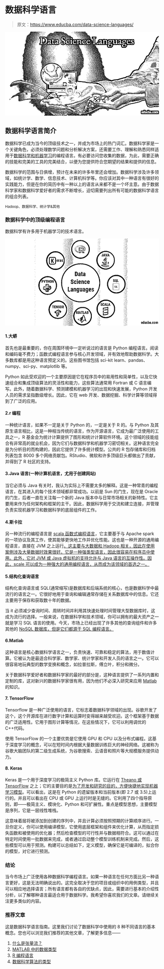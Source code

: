 # 数据科学语言

> 原文：<https://www.educba.com/data-science-languages/>

![data science language](img/f0309edeb6a0d9dd555dca83dc824a17.png)



## 数据科学语言简介

数据科学已成为当今的顶级技术之一，并成为市场上的热门词汇。数据科学家是一个关键角色，必须处理数学问题和分析解决方案，还需要工作、理解和熟悉同样适用于[数据科学和机器学习](https://www.educba.com/data-science-vs-machine-learning/)的编程语言。有必要访问您收集的数据，为此，需要正确的技能和完美的工具的完美结合，以便为您提供符合您期望的结果和提供的信息。

数据科学的范围与日俱增，预计在未来的许多年里还会增加。数据科学涉及许多领域，如统计学、数学、信息技术、计算机科学等。你应该对其中一种语言有很好的实践能力，但是在你的简历中有一种以上的语言从来都不是一个坏主意。由于数据科学家和数据科学爱好者的需求不断增长，迫切需要列出所有可能的数据科学语言的组合列表。

<small>Hadoop、数据科学、统计学&其他</small>

### 数据科学中的顶级编程语言

数据科学有许多用于机器学习的技术语言。

![data science languages](img/2b083cb56effe5d818f815d6037dd15b.png)



#### 1.大蟒

首先也是最重要的，你在周围环境中一定听说过的语言是 Python 编程语言。阅读和编码毫不费力；函数式编程语言参与核心开发领域，并有效地帮助数据科学。大多数库都是用这种语言预定义的。这些图书馆包括 sci-kit learn、pandas、numpy、sci-py、matplotlib 等。

Python 如此受欢迎的一个主要原因是它在程序员中的易用性和简单性，以及它快速组合和集成顶级算法的灵活性和能力，这些算法通常用 Fortran 或 C 语言编写。此外，随着数据科学、预测建模和机器学习的出现和快速发展，Python 开发人员的需求呈指数级增长。因此，它在 web 开发、数据挖掘、科学计算等领域得到了广泛的应用。

#### 2.r 编程

一种统计语言，如果不一定是关于 Python 的，一定是关于 R 的。与 Python 及其原生语言相比，这是一种相当传统的语言，作为开源语言，它成为最广泛使用的工具之一，R 基金会为统计计算提供了图形和统计计算软件环境。这个领域的技能组合有非常高的就业机会，因为它们与数据科学和机器学习密切相关。这种语言完全是为分析目的而构建的，因此它提供了许多统计模型。公共的 R 包存储库和归档列表包含 8000 多个网络贡献包。RStudio、微软和许多顶级巨头都做出了贡献，并得到了 R 社区的支持。

#### 3.Java 语言(一种计算机语言，尤用于创建网站)

当它必须与 Java 有关时，我认为实际上不需要太多的解释。这是一种常青的编程语言，在其进入的每个技术领域都非常成功。以前是 Sun 的门生，现在是 Oracle 的门生，后者一直在关注每一个新的 Java 版本中与日常市场相关的新特性。它主要用来作为任何架构和框架的主干。因此，数据科学用于交流和建立连接，并管理负责实现机器学习和数据科学的底层组件的工作。

#### 4.斯卡拉

另一种流行的编程语言是 [scala 函数式编程语言](https://www.educba.com/scala-the-functional-approach/)，它主要基于与 Apache spark 的一项协议及其工作，使其能够更快地工作并优化性能。这也是一种开源的通用编程语言，直接在 JVM 之上运行[。这主要与大数据和 Hadoop 相关，因此在使用案例涉及大量数据时效果很好。它是一种强类型语言，因此很容易在程序员中使用。此外，它对 JVM 或 Java 虚拟机的支持允许与 Java 语言的互操作性。因此，scale 可以成为一种强大的通用编程语言，从而成为该领域的首选之一。](https://www.educba.com/what-is-jvm/)

#### 5.结构化查询语言

结构化查询语言或 SQL(通常缩写)是数据库和后端系统的核心，也是数据科学中最流行的语言之一。它很好地用于查询和编辑通常存储在关系数据库中的信息。它还主要用于保存和获取数十年的数据。

当 it 必须减少查询时间、周转时间并利用其快速处理时间管理大型数据库时，这成为流行的选择。一般来说，在数据科学和技术领域，你可以拥有的最大资产之一就是学习 SQL 语言的使用。今天，市场上已经出现了许多其他的查询组件和许多其他的 [NoSQL 数据库，但是它们都源于 SQL 编程语言。](https://www.educba.com/what-is-nosql-database/)

#### 6.Matlab

这种语言是核心数据科学语言之一，负责快速、可靠和稳定的算法，用于数值计算。它被认为是最适合科学家、数学家、统计学家和开发人员的语言之一。它可以很容易地玩典型的数学变换和概念，如拉普拉斯，傅立叶，积分和微分。

关于数据科学爱好者和数据科学家的最好的部分是，这种语言提供了一系列内置和定制的库，这对新兴的数据科学家很有用，因为他们不必深入研究来应用 [Matlab](https://www.educba.com/what-is-matlab/) 的知识。

#### 7\. TensorFlow

Tensorflow 是一种广泛使用的语言，它标志着数据科学领域的出现。谷歌开发了这个，这个开源库在进行数字计算和运算时变得越来越受欢迎。这个框架基于数据的广泛适用性。它用于图形计算等情况，在这些情况下，它可以利用调优的 C++代码。

使用 TensorFlow 的一个主要优势是它使用 GPU 和 CPU 以及分布式编程。这基于深度学习的概念，可以在短时间内根据大量数据训练巨大的神经网络。这被称为谷歌大脑团队的第二级生成系统，为谷歌搜索、云语音和照片等大规模服务提供动力。

#### 8\. Keras

Keras 是一个用于深度学习的极简主义 Python 库。它运行在 [Theano 或 TensorFlow](https://www.educba.com/theano-vs-tensorflow/) 之上；它的主要目的是[为了开发和研究的目的，方便快捷地实现机器学习模型](https://www.educba.com/machine-learning-models/)。可以看出，这是在 Python 的遗留版本和当前版本(即 2.7 或 3.5)上运行的。并且可以看出在 CPU 或 GPU 上运行时是无缝的。它利用了四个指导原则，即——极简主义、模块化、Python 和可扩展性。重点是模型思想，主要模型是序列，它是一层线性堆栈。

这意味着层将被添加到创建的序列中，并且计算必须按照预期的计算顺序进行。一旦你定义，你可以使用编译模型，它使用底层框架和组件来优化计算，从而指定损失函数和被使用的优化器；然后检查模型的可行性并与数据相符合。这可以通过在特定时间使用一批数据来完成，或者通过启动整个模型训练机制来完成。然后，这些模型可以用于预测。构建可以总结如下，定义模型，确保它是可编译的，拟合你的模型，对它进行预测。

### 结论

当今市场上广泛使用各种数据科学编程语言。如果一种语言在任何方面比另一种语言更好，这是无法明确说出的。这完全取决于您的项目或组织中的用例类型，并且可以相应地选择语言；所有语言都有各自的优缺点，因此，需要进行基本的介绍性分析，以了解哪种语言最适合用于数据科学。我希望你喜欢我们的文章。请继续关注更多类似的内容。

### 推荐文章

这是数据科学语言指南。这里我们讨论了数据科学中使用的 8 种不同语言的基本概念。您也可以浏览我们推荐的其他文章，了解更多信息——

1.  [什么是张量流？](https://www.educba.com/what-is-tensorflow/)
2.  [MATLAB 中的数据类型](https://www.educba.com/data-types-in-matlab/)
3.  [R 编程语言](https://www.educba.com/r-programming-language/)
4.  [数据科学算法的类型](https://www.educba.com/data-science-algorithms/)





